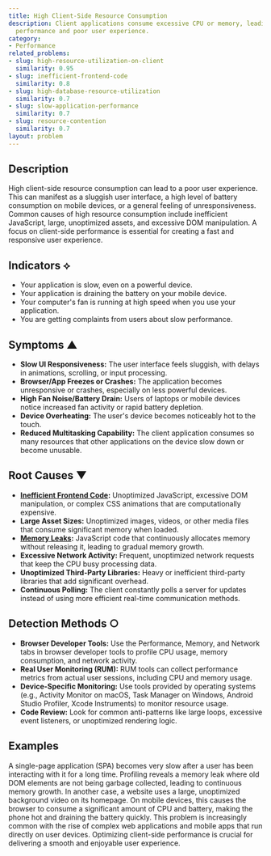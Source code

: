 ```yaml
---
title: High Client-Side Resource Consumption
description: Client applications consume excessive CPU or memory, leading to sluggish
  performance and poor user experience.
category:
- Performance
related_problems:
- slug: high-resource-utilization-on-client
  similarity: 0.95
- slug: inefficient-frontend-code
  similarity: 0.8
- slug: high-database-resource-utilization
  similarity: 0.7
- slug: slow-application-performance
  similarity: 0.7
- slug: resource-contention
  similarity: 0.7
layout: problem
---
```


## Description
High client-side resource consumption can lead to a poor user experience. This can manifest as a sluggish user interface, a high level of battery consumption on mobile devices, or a general feeling of unresponsiveness. Common causes of high resource consumption include inefficient JavaScript, large, unoptimized assets, and excessive DOM manipulation. A focus on client-side performance is essential for creating a fast and responsive user experience.

## Indicators ⟡
- Your application is slow, even on a powerful device.
- Your application is draining the battery on your mobile device.
- Your computer's fan is running at high speed when you use your application.
- You are getting complaints from users about slow performance.

## Symptoms ▲

- **Slow UI Responsiveness:** The user interface feels sluggish, with delays in animations, scrolling, or input processing.
- **Browser/App Freezes or Crashes:** The application becomes unresponsive or crashes, especially on less powerful devices.
- **High Fan Noise/Battery Drain:** Users of laptops or mobile devices notice increased fan activity or rapid battery depletion.
- **Device Overheating:** The user's device becomes noticeably hot to the touch.
- **Reduced Multitasking Capability:** The client application consumes so many resources that other applications on the device slow down or become unusable.

## Root Causes ▼

- **[Inefficient Frontend Code](inefficient-frontend-code.md):** Unoptimized JavaScript, excessive DOM manipulation, or complex CSS animations that are computationally expensive.
- **Large Asset Sizes:** Unoptimized images, videos, or other media files that consume significant memory when loaded.
- **[Memory Leaks](memory-leaks.md):** JavaScript code that continuously allocates memory without releasing it, leading to gradual memory growth.
- **Excessive Network Activity:** Frequent, unoptimized network requests that keep the CPU busy processing data.
- **Unoptimized Third-Party Libraries:** Heavy or inefficient third-party libraries that add significant overhead.
- **Continuous Polling:** The client constantly polls a server for updates instead of using more efficient real-time communication methods.

## Detection Methods ○

- **Browser Developer Tools:** Use the Performance, Memory, and Network tabs in browser developer tools to profile CPU usage, memory consumption, and network activity.
- **Real User Monitoring (RUM):** RUM tools can collect performance metrics from actual user sessions, including CPU and memory usage.
- **Device-Specific Monitoring:** Use tools provided by operating systems (e.g., Activity Monitor on macOS, Task Manager on Windows, Android Studio Profiler, Xcode Instruments) to monitor resource usage.
- **Code Review:** Look for common anti-patterns like large loops, excessive event listeners, or unoptimized rendering logic.

## Examples
A single-page application (SPA) becomes very slow after a user has been interacting with it for a long time. Profiling reveals a memory leak where old DOM elements are not being garbage collected, leading to continuous memory growth. In another case, a website uses a large, unoptimized background video on its homepage. On mobile devices, this causes the browser to consume a significant amount of CPU and battery, making the phone hot and draining the battery quickly. This problem is increasingly common with the rise of complex web applications and mobile apps that run directly on user devices. Optimizing client-side performance is crucial for delivering a smooth and enjoyable user experience.